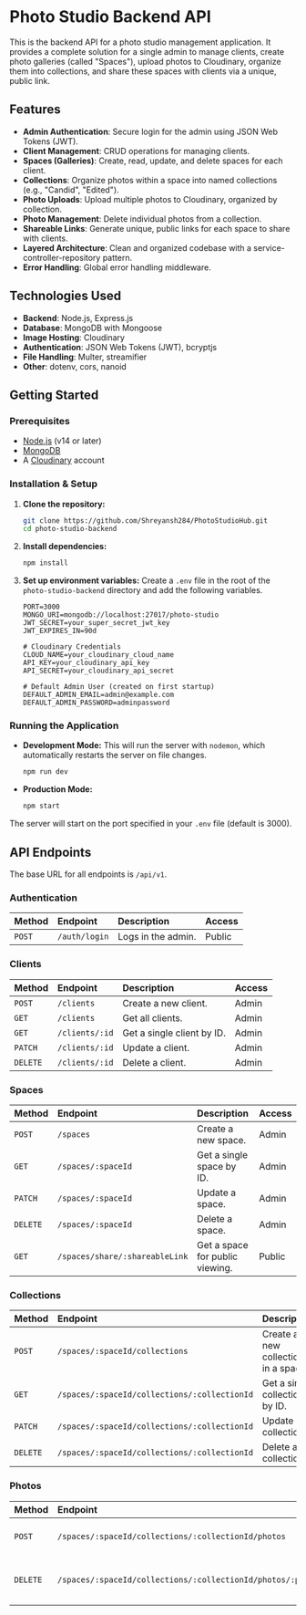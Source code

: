 # Photo Studio Backend API

This is the backend API for a photo studio management application. It provides a complete solution for a single admin to manage clients, create photo galleries (called "Spaces"), upload photos to Cloudinary, organize them into collections, and share these spaces with clients via a unique, public link.

## Features

-   **Admin Authentication**: Secure login for the admin using JSON Web Tokens (JWT).
-   **Client Management**: CRUD operations for managing clients.
-   **Spaces (Galleries)**: Create, read, update, and delete spaces for each client.
-   **Collections**: Organize photos within a space into named collections (e.g., "Candid", "Edited").
-   **Photo Uploads**: Upload multiple photos to Cloudinary, organized by collection.
-   **Photo Management**: Delete individual photos from a collection.
-   **Shareable Links**: Generate unique, public links for each space to share with clients.
-   **Layered Architecture**: Clean and organized codebase with a service-controller-repository pattern.
-   **Error Handling**: Global error handling middleware.

## Technologies Used

-   **Backend**: Node.js, Express.js
-   **Database**: MongoDB with Mongoose
-   **Image Hosting**: Cloudinary
-   **Authentication**: JSON Web Tokens (JWT), bcryptjs
-   **File Handling**: Multer, streamifier
-   **Other**: dotenv, cors, nanoid

## Getting Started

### Prerequisites

-   [Node.js](https://nodejs.org/) (v14 or later)
-   [MongoDB](https://www.mongodb.com/try/download/community)
-   A [Cloudinary](https://cloudinary.com/) account

### Installation & Setup

1.  **Clone the repository:**
    ```bash
    git clone https://github.com/Shreyansh284/PhotoStudioHub.git
    cd photo-studio-backend
    ```

2.  **Install dependencies:**
    ```bash
    npm install
    ```

3.  **Set up environment variables:**
    Create a `.env` file in the root of the `photo-studio-backend` directory and add the following variables.

    ```env
    PORT=3000
    MONGO_URI=mongodb://localhost:27017/photo-studio
    JWT_SECRET=your_super_secret_jwt_key
    JWT_EXPIRES_IN=90d

    # Cloudinary Credentials
    CLOUD_NAME=your_cloudinary_cloud_name
    API_KEY=your_cloudinary_api_key
    API_SECRET=your_cloudinary_api_secret

    # Default Admin User (created on first startup)
    DEFAULT_ADMIN_EMAIL=admin@example.com
    DEFAULT_ADMIN_PASSWORD=adminpassword
    ```

### Running the Application

-   **Development Mode:**
    This will run the server with `nodemon`, which automatically restarts the server on file changes.
    ```bash
    npm run dev
    ```

-   **Production Mode:**
    ```bash
    npm start
    ```

The server will start on the port specified in your `.env` file (default is 3000).

## API Endpoints

The base URL for all endpoints is `/api/v1`.

### Authentication

| Method | Endpoint      | Description        | Access |
| :----- | :------------ | :----------------- | :----- |
| `POST` | `/auth/login` | Logs in the admin. | Public |

### Clients

| Method   | Endpoint       | Description                 | Access |
| :------- | :------------- | :-------------------------- | :----- |
| `POST`   | `/clients`     | Create a new client.        | Admin  |
| `GET`    | `/clients`     | Get all clients.            | Admin  |
| `GET`    | `/clients/:id` | Get a single client by ID.  | Admin  |
| `PATCH`  | `/clients/:id` | Update a client.            | Admin  |
| `DELETE` | `/clients/:id` | Delete a client.            | Admin  |

### Spaces

| Method   | Endpoint          | Description               | Access |
| :------- | :---------------- | :------------------------ | :----- |
| `POST`   | `/spaces`         | Create a new space.       | Admin  |
| `GET`    | `/spaces/:spaceId`| Get a single space by ID. | Admin  |
| `PATCH`  | `/spaces/:spaceId`| Update a space.           | Admin  |
| `DELETE` | `/spaces/:spaceId`| Delete a space.           | Admin  |
| `GET`    | `/spaces/share/:shareableLink` | Get a space for public viewing. | Public |

### Collections

| Method   | Endpoint                                  | Description                     | Access |
| :------- | :---------------------------------------- | :------------------------------ | :----- |
| `POST`   | `/spaces/:spaceId/collections`            | Create a new collection in a space. | Admin  |
| `GET`    | `/spaces/:spaceId/collections/:collectionId` | Get a single collection by ID. | Admin  |
| `PATCH`  | `/spaces/:spaceId/collections/:collectionId` | Update a collection.            | Admin  |
| `DELETE` | `/spaces/:spaceId/collections/:collectionId` | Delete a collection.            | Admin  |

### Photos

| Method   | Endpoint                                           | Description                       | Access |
| :------- | :------------------------------------------------- | :-------------------------------- | :----- |
| `POST`   | `/spaces/:spaceId/collections/:collectionId/photos`| Upload photos to a collection.    | Admin  |
| `DELETE` | `/spaces/:spaceId/collections/:collectionId/photos/:photoId` | Delete a photo from a collection. | Admin  |
